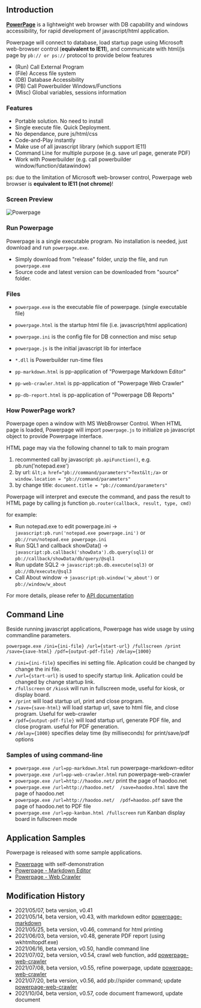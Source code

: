 ## Introduction

[**PowerPage**](https://github.com/casualwriter/powerpage) is a lightweight web browser with DB capability 
and windows accessibility, for rapid development of javascript/html application.

Powerpage will connect to database, load startup page using Microsoft web-browser control (**equivalent to IE11**), 
and communicate with html/js page by ``pb:// or ps://`` protocol to provide below features

* (Run) Call External Program 
* (File) Access file system 
* (DB) Database Accessibility
* (PB) Call Powerbuilder Windows/Functions 
* (Misc) Global variables, sessions information 

### Features

* Portable solution. No need to install
* Single execute file. Quick Deployment.
* No dependance, pure js/html/css
* Code-and-Play instantly 
* Make use of all javascript library (which support IE11)
* Command Line for multiple purpose (e.g. save url page, generate PDF)
* Work with Powerbuilder (e.g. call powerbuilder window/function/datawindow)

ps: due to the limitation of Microsoft web-browser control, Powerpage web browser is **equivalent to IE11 (not chrome)**!


### Screen Preview

 ![Powerpage](doc/powerpage.gif)


### Run Powerpage

Powerpage is a single executable program. No installation is needed, just download and run ``powerpage.exe``.

* Simply download from "release" folder, unzip the file, and run ``powerpage.exe``
* Source code and latest version can be downloaded from "source" folder. 

### Files

* ``powerpage.exe`` is the executable file of powerpage. (single executable file)
* ``powerpage.html`` is the startup html file (i.e. javascript/html application)
* ``powerpage.ini`` is the config file for DB connection and misc setup
* ``powerpage.js`` is the initial javascript lib for interface
* ``*.dll`` is Powerbuilder run-time files

* ``pp-markdown.html`` is pp-application of "Powerpage Markdown Editor"
* ``pp-web-crawler.html`` is pp-application of "Powerpage Web Crawler"
* ``pp-db-report.html`` is pp-application of "Powerpage DB Reports"


### How PowerPage work?

Powerpage open a window with MS WebBrowser Control. When HTML page is loaded, Powerpage will import ``powerpage.js`` 
to initialize ``pb`` javascript object to provide Powerpage interface.

HTML page may via the following channel to talk to main program

1. recommented call by javascript: ``pb.apiFunction()``, e.g. pb.run('notepad.exe')
2. by url: ``&lt;a href="pb://command/parameters">Text&lt;/a>`` or ``window.location = "pb://command/parameters"``
3. by change title: ``document.title = "pb://command/parameters"``

Powerpage will interpret and execute the command, and pass the result to HTML page by calling js function ``pb.router(callback, result, type, cmd)``

for example:

* Run notepad.exe to edit powerpage.ini -> ``javascript:pb.run('notepad.exe powerpage.ini')`` or ``pb://run/notepad.exe powerpage.ini``
* Run SQL1 and callback showData() -> ``javascript:pb.callback('showData').db.query(sql1)`` or ``pb://callback/showData/db/query/@sql1``  
* Run update SQL2 -> ``javascript:pb.db.execute(sql3)`` or ``pb://db/execute/@sql3``
* Call About window -> ``javascript:pb.window('w_about')`` or ``pb://window/w_about`` 

For more details, please refer to [API documentation](interface.md)

  
## Command Line

Beside running javascript applications, Powerpage has wide usage by using commandline parameters.

~~~
powerpage.exe /ini={ini-file} /url={start-url} /fullscreen /print /save={save-html} /pdf={output-pdf-file} /delay={1000}
~~~

* ``/ini={ini-file}`` specifies ini setting file. Aplication could be changed by change the ini file.
* ``/url={start-url}`` is used to specify startup link. Aplication could be changed by change startup link. 
* ``/fullscreen`` or ``/kiosk`` will run in fullscreen mode, useful for kiosk, or display board.
* ``/print`` will load startup url, print and close program.
* ``/save={save-html}`` will load startup url, save to html file, and close program. Useful for web-crawler
* ``/pdf={output-pdf-file}`` will load startup url, generate PDF file, and close program. useful for PDF generation.
* ``/delay={1000}`` specifies delay time (by milliseconds) for print/save/pdf options 

### Samples of using command-line

* ``powerpage.exe /url=pp-markdown.html`` run powerpage-markdown-editor
* ``powerpage.exe /url=pp-web-crawler.html`` run powerpage-web-crawler
* ``powerpage.exe /url=http://haodoo.net/`` print the page of haodoo.net
* ``powerpage.exe /url=http://haodoo.net/  /save=haodoo.html`` save the page of haodoo.net
* ``powerpage.exe /url=http://haodoo.net/  /pdf=haodoo.pdf`` save the page of haodoo.net to PDF file
* ``powerpage.exe /url=pp-kanban.html /fullscreen`` run Kanban display board in fullscreen mode
 
 
## Application Samples

Powerpage is released with some sample applications.

* [Powerpage](https://github.com/casualwriter) with self-demonstration
* [Powerpage - Markdown Editor](https://github.com/casualwriter/powerpage-markdown) 
* [Powerpage - Web Crawler](https://github.com/casualwriter/powerpage-web-crawler) 
 
 
## Modification History

* 2021/05/07, beta version, v0.41 
* 2021/05/14, beta version, v0.43, with markdown editor [powerpage-markdown](https://github.com/casualwriter/powerpage-markdown)
* 2021/05/25, beta version, v0.46, command for html printing
* 2021/06/03, beta version, v0.48, generate PDF report (using wkhtmltopdf.exe)
* 2021/06/16, beta version, v0.50, handle command line
* 2021/07/02, beta version, v0.54, crawl web function, add [powerpage-web-crawler](https://github.com/casualwriter/powerpage-web-crawler)
* 2021/07/08, beta version, v0.55, refine powerpage, update [powerpage-web-crawler](https://github.com/casualwriter/powerpage-web-crawler)
* 2021/07/20, beta version, v0.56, add pb://spider command; update [powerpage-web-crawler](https://github.com/casualwriter/powerpage-web-crawler)
* 2021/10/04, beta version, v0.57, code document frameword, update document


